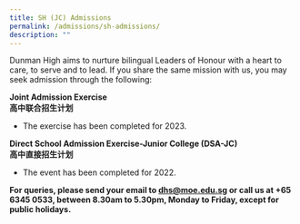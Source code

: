 ```yaml
---
title: SH (JC) Admissions
permalink: /admissions/sh-admissions/
description: ""
---
```

Dunman High aims to nurture bilingual Leaders of Honour with a heart to care, to serve and to lead. If you share the same mission with us, you may seek admission through the following:

**Joint Admission Exercise**   
**高中联合招生计划**

*   The exercise has been completed for 2023.

**Direct School Admission Exercise-Junior College (DSA-JC)  
高中直接招生计划**

*   The event has been completed for 2022.

**For queries, please send your email to [dhs@moe.edu.sg](mailto:dhs@moe.edu.sg) or call us at +65 6345 0533, between 8.30am to 5.30pm, Monday to Friday, except for public holidays.**